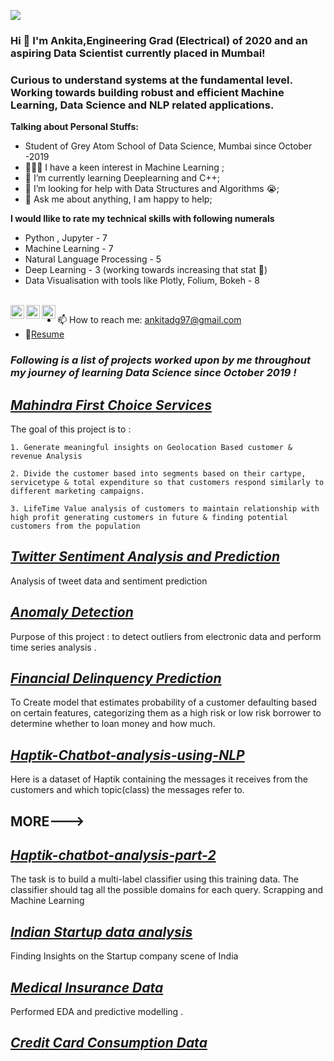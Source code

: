 ![](https://visitor-badge.glitch.me/badge?page_id=ankitaduttagupta.ankitaduttagupta)

### Hi 👋 I'm Ankita,Engineering Grad (Electrical) of 2020 and  an aspiring Data Scientist currently placed in Mumbai!
### Curious to understand systems at the fundamental level. Working towards building robust and efficient Machine Learning, Data Science and NLP related applications.

**Talking about Personal Stuffs:**

- Student of Grey Atom School of Data Science, Mumbai since October -2019
- 👨🏽‍💻 I have a keen interest in Machine Learning ;
- 🌱 I’m currently learning Deeplearning and C++; 
- 🤔 I’m looking for help with Data Structures and Algorithms 😭;
- 💬 Ask me about anything, I am happy to help;

**I would llike to rate my technical skills with following numerals**
- Python , Jupyter - 7
- Machine Learning - 7
- Natural Language Processing - 5
- Deep Learning - 3 (working towards increasing that stat 🤝)
- Data Visualisation with tools like Plotly, Folium, Bokeh - 8
<br/>

<a href="https://www.linkedin.com/in/ankitadg97/">
  <img align="left" alt="Ankita's LinkdeIN" width="22px" src="https://cdn.jsdelivr.net/npm/simple-icons@v3/icons/linkedin.svg" />
</a>
<a href="https://t.me/ankitadg97">
  <img align="left" alt="Ankita's Telegram" width="22px" src="https://cdn.jsdelivr.net/npm/simple-icons@v3/icons/telegram.svg" />
</a>
<a href="https://www.instagram.com/ankita_d_g/">
  <img align="left" alt="Abhishek's Instagram" width="22px" src="https://cdn.jsdelivr.net/npm/simple-icons@v3/icons/instagram.svg" />
</a>

- 📫 How to reach me: ankitadg97@gmail.com
- 📝[Resume](https://drive.google.com/file/d/1Tj8k4SB2Ii4WolUZbzaoebGNtweNvfWY/view?usp=sharing)

### *Following is a list of  projects worked upon by me throughout my  journey of learning Data Science since October 2019  !*


## *[Mahindra First Choice Services](https://github.com/ankitaduttagupta/Mahindra_first_choice_capstone)*

The goal of this project is to :

    1. Generate meaningful insights on Geolocation Based customer & revenue Analysis
    
    2. Divide the customer based into segments based on their cartype, servicetype & total expenditure so that customers respond similarly to different marketing campaigns.
    
    3. LifeTime Value analysis of customers to maintain relationship with high profit generating customers in future & finding potential customers from the population

## *[Twitter Sentiment Analysis and Prediction](https://github.com/ankitaduttagupta/Twitter-Sentiment-Analysis-and-Prediction)*

Analysis of tweet data and sentiment prediction

## *[Anomaly Detection ](https://github.com/ankitaduttagupta/Time-Series-Analysis)*

Purpose of this project : to detect outliers from electronic data  and perform time series analysis .

## *[Financial Delinquency Prediction](https://github.com/ankitaduttagupta/Financial-Delinquency-Prediction)*

 To Create model that estimates probability of a customer defaulting based on certain features, categorizing them as a high risk or low risk borrower to determine whether to loan money and how much.
 

## *[Haptik-Chatbot-analysis-using-NLP](https://github.com/ankitaduttagupta/Haptik-Chatbot-analysis-part1)*

Here is a dataset of Haptik containing the messages it receives from the customers and which topic(class) the messages refer to.

## MORE--->

## *[Haptik-chatbot-analysis-part-2](https://github.com/ankitaduttagupta/Haptik-chatbot-analysis-part-2)*

The task is to build a multi-label classifier using this training data. The classifier should tag all the possible domains for each query. 
Scrapping and Machine Learning

## *[Indian Startup data analysis ](https://github.com/ankitaduttagupta/Haptik-chatbot-analysis-part-2)*
 
 Finding Insights on the Startup company scene of India

## *[Medical Insurance Data ](https://github.com/ankitaduttagupta/Medical_insurance_EDA_prediction)*

Performed EDA and predictive modelling .

## *[Credit Card Consumption Data](https://github.com/ankitaduttagupta/-Grey-Atom-Hackathon-1)*

